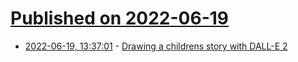 # [Published on 2022-06-19](index.md)

* [2022-06-19, 13:37:01](https://news.ycombinator.com/item?id=31799243) - [Drawing a childrens story with DALL-E 2](https://twitter.com/nutanc/status/1538387909707202560)
